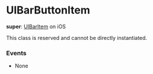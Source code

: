 # UIBarButtonItem

**super**: [UIBarItem](UIBarItem.md) on iOS

This class is reserved and cannot be directly instantiated.

### Events

* None</ul>

</ul>

